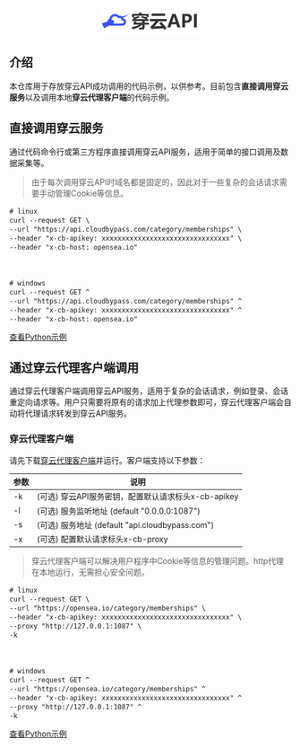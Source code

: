 <p align="center">
  <a href="https://cloudbypass.com/" target="_blank" rel="noopener noreferrer" >
    <div align="center">
        <img src="assets/img.png" alt="Cloudbypass" height="50">
    </div>
  </a>
</p>

## 介绍

<p>本仓库用于存放穿云API成功调用的代码示例，以供参考。目前包含<b>直接调用穿云服务</b>以及调用本地<b>穿云代理客户端</b>的代码示例。</p>

## 直接调用穿云服务

通过代码命令行或第三方程序直接调用穿云API服务，适用于简单的接口调用及数据采集等。
> 由于每次调用穿云API时域名都是固定的，因此对于一些复杂的会话请求需要手动管理Cookie等信息。

```shell
# linux
curl --request GET \
--url "https://api.cloudbypass.com/category/memberships" \
--header "x-cb-apikey: xxxxxxxxxxxxxxxxxxxxxxxxxxxxxxxx" \
--header "x-cb-host: opensea.io"



# windows
curl --request GET ^
--url "https://api.cloudbypass.com/category/memberships" ^
--header "x-cb-apikey: xxxxxxxxxxxxxxxxxxxxxxxxxxxxxxxx" ^
--header "x-cb-host: opensea.io"
```

[查看Python示例](code%2Fio%2Fopensea%2Fcategory_memberships.py)

## 通过穿云代理客户端调用

通过穿云代理客户端调用穿云API服务，适用于复杂的会话请求，例如登录、会话重定向请求等。用户只需要将原有的请求加上代理参数即可，穿云代理客户端会自动将代理请求转发到穿云API服务。


### 穿云代理客户端

请先下载[穿云代理客户端](releases)并运行。客户端支持以下参数：

| 参数 | 说明                                        |
|----|-------------------------------------------|
| -k | (可选) 穿云API服务密钥，配置默认请求标头x-cb-apikey        |
| -l | (可选) 服务监听地址 (default "0.0.0.0:1087")      |
| -s | (可选) 服务地址 (default "api.cloudbypass.com") |
| -x | (可选) 配置默认请求标头x-cb-proxy                   |

> 穿云代理客户端可以解决用户程序中Cookie等信息的管理问题。http代理在本地运行，无需担心安全问题。
```shell
# linux
curl --request GET \
--url "https://opensea.io/category/memberships" \
--header "x-cb-apikey: xxxxxxxxxxxxxxxxxxxxxxxxxxxxxxxx" \
--proxy "http://127.0.0.1:1087" \
-k



# windows
curl --request GET ^
--url "https://opensea.io/category/memberships" ^
--header "x-cb-apikey: xxxxxxxxxxxxxxxxxxxxxxxxxxxxxxxx" ^
--proxy "http://127.0.0.1:1087" ^
-k
```

[查看Python示例](code%2Fio%2Ftlscontact%2Fvisas-fr%2Flogin.py)